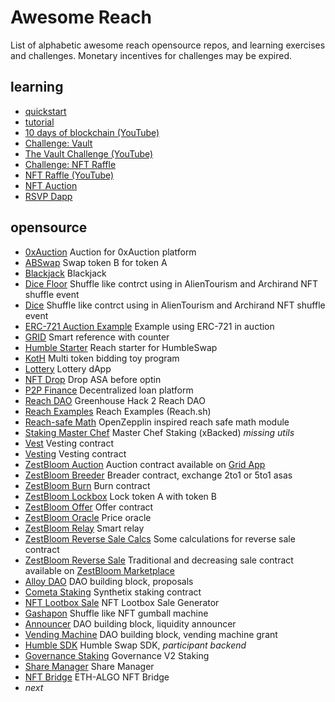 # Awesome Reach

List of alphabetic awesome reach opensource repos, and learning exercises and challenges. Monetary incentives for challenges may be expired.

## learning

* [quickstart](https://docs.reach.sh/quickstart/)
* [tutorial](https://docs.reach.sh/tut/) 
* [10 days of blockchain (YouTube)](https://www.youtube.com/playlist?list=PLcLMSci1ZoPt9kjuRunR3H3cO0yKjfOto)
* [Challenge: Vault](https://github.com/temptemp3/awesome-reach/blob/main/challenge/challenge-vault.pdf)
* [The Vault Challenge (YouTube)](https://www.youtube.com/watch?v=loNxrgahOc8)
* [Challenge: NFT Raffle](https://github.com/temptemp3/awesome-reach/blob/main/challenge/challenge-nft-raffle.pdf)
* [NFT Raffle (YouTube)](https://youtu.be/vqZGqPtIrro)
* [NFT Auction](https://youtu.be/LBQrQo_PfiM)
* [RSVP Dapp](https://youtu.be/d-RBKAiifps)

## opensource

* [0xAuction](https://github.com/Apostrophe-Corp/0xAuction/tree/beta/src/contracts) Auction for 0xAuction platform
* [ABSwap](https://github.com/ZestBloom/swap) Swap token B for token A
* [Blackjack](https://github.com/Apostrophe-Corp/Blackjack/tree/main/v2.1) Blackjack
* [Dice Floor](https://github.com/ZestBloom/dice-floor) Shuffle like contrct using in AlienTourism and Archirand NFT shuffle event
* [Dice](https://github.com/ZestBloom/dice) Shuffle like contrct using in AlienTourism and Archirand NFT shuffle event
* [ERC-721 Auction Example](https://github.com/nstanford5/reach-ERC721) Example using ERC-721 in auction
* [GRID](https://github.com/ZestBloom/grid-cid) Smart reference with counter
* [Humble Starter](https://github.com/ZestBloom/humble) Reach starter for HumbleSwap
* [KotH](https://github.com/ZestBloom/koth) Multi token bidding toy program
* [Lottery](https://github.com/Apostrophe-Corp/Lottery-DApp) Lottery dApp
* [NFT Drop](https://github.com/ZestBloom/nftdrop) Drop ASA before optin
* [P2P Finance](https://github.com/Apostrophe-Corp/P2PFinance/tree/main/frontend/src/contracts) Decentralized loan platform
* [Reach DAO](https://github.com/Apostrophe-Corp/Reach-DAO) Greenhouse Hack 2 Reach DAO
* [Reach Examples](https://github.com/reach-sh/reach-lang/tree/master/examples) Reach Examples (Reach.sh)
* [Reach-safe Math](https://github.com/xBacked-DAO/reach-safe-math) OpenZepplin inspired reach safe math module
* [Staking Master Chef](https://github.com/xBacked-DAO/public-contracts/tree/main/staking) Master Chef Staking (xBacked) *missing utils*
* [Vest](https://github.com/ZestBloom/vest) Vesting contract
* [Vesting](https://github.com/ZestBloom/vesting) Vesting contract
* [ZestBloom Auction](https://github.com/ZestBloom/auction) Auction contract available on [Grid App](https://grid.zestbloom.com/)
* [ZestBloom Breeder](https://github.com/ZestBloom/ev-breeder) Breader contract, exchange 2to1 or 5to1 asas
* [ZestBloom Burn](https://github.com/ZestBloom/burn) Burn contract
* [ZestBloom Lockbox](https://github.com/ZestBloom/lockbox) Lock token A with token B
* [ZestBloom Offer](https://github.com/ZestBloom/offer) Offer contract
* [ZestBloom Oracle](https://github.com/ZestBloom/oracle/settings) Price oracle
* [ZestBloom Relay](https://github.com/ZestBloom/relay) Smart relay
* [ZestBloom Reverse Sale Calcs](https://github.com/ZestBloom/reverse-floor-calcs) Some calculations for reverse sale contract
* [ZestBloom Reverse Sale](https://github.com/ZestBloom/reverse) Traditional and decreasing sale contract available on [ZestBloom Marketplace](https://zestbloom.com/marketplace/)
* [Alloy DAO](https://github.com/reach-sh/alloy-smart-contracts/tree/main/grants/alloy-dao) DAO building block, proposals
* [Cometa Staking](https://github.com/MetaLabsOG/cometa-lm-contract) Synthetix staking contract
* [NFT Lootbox Sale](https://github.com/MetaLabsOG/algorand-nft-sale) NFT Lootbox Sale Generator
* [Gashapon](https://github.com/reach-sh/alloy-smart-contracts/blob/main/gashapon/index.rsh) Shuffle like NFT gumball machine
* [Announcer](https://github.com/reach-sh/alloy-smart-contracts/blob/main/grants/liquidity-grant/announcer.rsh) DAO building block, liquidity announcer
* [Vending Machine](https://github.com/reach-sh/alloy-smart-contracts/tree/main/grants/vending-machine) DAO building block, vending machine grant
* [Humble SDK](https://github.com/reach-sh/humble-sdk/tree/main/src/build) Humble Swap SDK, *participant backend*
* [Governance Staking](https://github.com/reach-sh/governance/tree/main/v2/staking) Governance V2 Staking
* [Share Manager](https://github.com/cooperativ-labs/share-manager-contract-algorand) Share Manager
* [NFT Bridge](https://github.com/cooperativ-labs/share-manager-contract-algorand) ETH-ALGO NFT Bridge
* *next*
